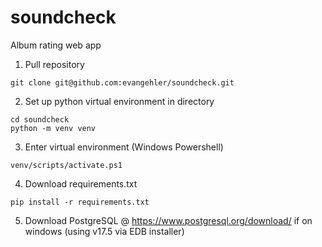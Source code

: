 # soundcheck
Album rating web app

1. Pull repository
```
git clone git@github.com:evangehler/soundcheck.git
```
2. Set up python virtual environment in directory
```
cd soundcheck
python -m venv venv
```
3. Enter virtual environment (Windows Powershell)
```
venv/scripts/activate.ps1
```
4. Download requirements.txt
```
pip install -r requirements.txt
```
5. Download PostgreSQL @ https://www.postgresql.org/download/ if on windows (using v17.5 via EDB installer)
